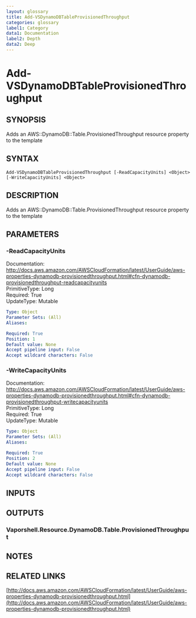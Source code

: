 ```yaml
---
layout: glossary
title: Add-VSDynamoDBTableProvisionedThroughput
categories: glossary
label1: Category
data1: Documentation
label2: Depth
data2: Deep
---
```


# Add-VSDynamoDBTableProvisionedThroughput

## SYNOPSIS
Adds an AWS::DynamoDB::Table.ProvisionedThroughput resource property to the template

## SYNTAX

```
Add-VSDynamoDBTableProvisionedThroughput [-ReadCapacityUnits] <Object> [-WriteCapacityUnits] <Object>
```

## DESCRIPTION
Adds an AWS::DynamoDB::Table.ProvisionedThroughput resource property to the template

## PARAMETERS

### -ReadCapacityUnits
Documentation: http://docs.aws.amazon.com/AWSCloudFormation/latest/UserGuide/aws-properties-dynamodb-provisionedthroughput.html#cfn-dynamodb-provisionedthroughput-readcapacityunits    
PrimitiveType: Long    
Required: True    
UpdateType: Mutable

```yaml
Type: Object
Parameter Sets: (All)
Aliases: 

Required: True
Position: 1
Default value: None
Accept pipeline input: False
Accept wildcard characters: False
```

### -WriteCapacityUnits
Documentation: http://docs.aws.amazon.com/AWSCloudFormation/latest/UserGuide/aws-properties-dynamodb-provisionedthroughput.html#cfn-dynamodb-provisionedthroughput-writecapacityunits    
PrimitiveType: Long    
Required: True    
UpdateType: Mutable

```yaml
Type: Object
Parameter Sets: (All)
Aliases: 

Required: True
Position: 2
Default value: None
Accept pipeline input: False
Accept wildcard characters: False
```

## INPUTS

## OUTPUTS

### Vaporshell.Resource.DynamoDB.Table.ProvisionedThroughput

## NOTES

## RELATED LINKS

[http://docs.aws.amazon.com/AWSCloudFormation/latest/UserGuide/aws-properties-dynamodb-provisionedthroughput.html](http://docs.aws.amazon.com/AWSCloudFormation/latest/UserGuide/aws-properties-dynamodb-provisionedthroughput.html)

